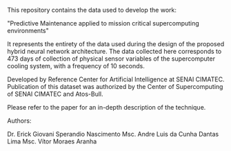 This repository contains the data used to develop the work:

"Predictive Maintenance applied to mission critical supercomputing environments"

It represents the entirety of the data used during the design of the proposed hybrid neural network architecture.
The data collected here corresponds to 473 days of collection of physical sensor variables of the supercomputer cooling system, with a frequency of 10 seconds.


Developed by Reference Center for Artificial Intelligence at SENAI CIMATEC.
Publication of this dataset was authorized by the Center of Supercomputing of SENAI CIMATEC and Atos-Bull.

Please refer to the paper for an in-depth description of the technique.


Authors:

Dr. Erick Giovani Sperandio Nascimento
Msc. Andre  Luis da Cunha Dantas Lima
Msc. Vítor Moraes Aranha
